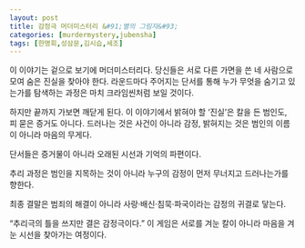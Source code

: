```yaml
---
layout: post
title: 감정극 머더미스터리 &#91;별의 그림자&#93;
categories: [murdermystery,jubensha]
tags: [한명회,성삼문,김시습,세조]
---
```


이 이야기는 겉으로 보기에 머더미스터리다.
당신들은 서로 다른 가면을 쓴 네 사람으로 모여 숨은 진실을 찾아야 한다.
라운드마다 주어지는 단서를 통해 누가 무엇을 숨기고 있는가를 탐색하는 과정은 마치 크라임씬처럼 보일 것이다.

하지만 끝까지 가보면 깨닫게 된다.
이 이야기에서 밝혀야 할 ‘진실’은 칼을 든 범인도, 피 묻은 증거도 아니다.
드러나는 것은 사건이 아니라 감정,
밝혀지는 것은 범인의 이름이 아니라 마음의 무게다.

단서들은 증거물이 아니라 오래된 시선과 기억의 파편이다.

추리 과정은 범인을 지목하는 것이 아니라 누구의 감정이 먼저 무너지고 드러나는가를 향한다.

최종 결말은 범죄의 해결이 아니라 사랑·배신·침묵·파국이라는 감정의 귀결로 닿는다.

“추리극의 틀을 쓰지만 결은 감정극이다.”
이 게임은 서로를 겨눈 칼이 아니라 마음을 겨눈 시선을 찾아가는 여정이다.
